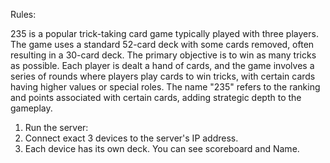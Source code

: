 Rules:

235 is a popular trick-taking card game typically played with three players. The game uses a standard 52-card deck with some cards removed, often resulting in a 30-card deck. The primary objective is to win as many tricks as possible. Each player is dealt a hand of cards, and the game involves a series of rounds where players play cards to win tricks, with certain cards having higher values or special roles. The name "235" refers to the ranking and points associated with certain cards, adding strategic depth to the gameplay.

1. Run the server:
2. Connect exact 3 devices to the server's IP address.
3. Each device has its own deck. You can see scoreboard and Name.


